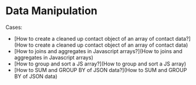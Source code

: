 # Data Manipulation

Cases:
* [How to create a cleaned up contact object of an array of contact data?](How to create a cleaned up contact object of an array of contact data)
* [How to joins and aggregates in Javascript arrays?](How to joins and aggregates in Javascript arrays)
* [How to group and sort a JS array?](How to group and sort a JS array)
* [How to SUM and GROUP BY of JSON data?](How to SUM and GROUP BY of JSON data)